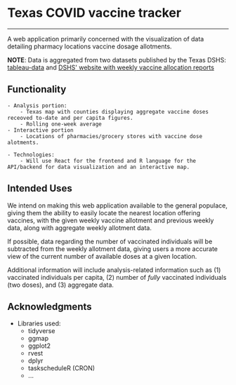 # **Texas COVID vaccine tracker** 
---
A web application primarily concerned with the visualization of data detailing pharmacy locations vaccine dosage allotments.

**NOTE**: Data is aggregated from two datasets published by the Texas DSHS: [tableau-data](https://tabexternal.dshs.texas.gov/t/THD/views/COVID-19VaccineinTexasDashboard/Summary?%3Aorigin=card_share_link&%3Aembed=y&%3AisGuestRedirectFromVizportal=y) and
[DSHS' website with weekly vaccine allocation reports](https://www.dshs.texas.gov/coronavirus/immunize/vaccine.aspx)

## Functionality

    - Analysis portion:
        - Texas map with counties displaying aggregate vaccine doses receoved to-date and per capita figures.
        - Rolling one-week average 
    - Interactive portion
        - Locations of pharmacies/grocery stores with vaccine dose alotments. 
        
    - Technologies:
        - Will use React for the frontend and R language for the API/backend for data visualization and an interactive map. 
    
## Intended Uses

We intend on making this web application available to the general populace, giving them the ability to easily locate the nearest location offering vaccines, with the given weekly vaccine allotment and previous weekly data, along with aggregate weekly allotment data.

If possible, data regarding the number of vaccinated individuals will be subtracted from the weekly allotment data, giving users a more accurate view of the current number of available doses at a given location. 

Additional information will include analysis-related information such as (1) vaccinated individuals per capita, (2) number of *fully* vaccinated individuals (two doses), and (3) aggregate data.

## Acknowledgments

 - Libraries used:
    - tidyverse
    - ggmap
    - ggplot2
    - rvest
    - dplyr
    - taskscheduleR (CRON)
    - ...


